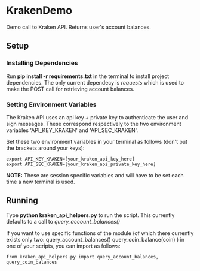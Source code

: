 # KrakenDemo
Demo call to Kraken API.  Returns user's account balances.

## Setup

### Installing Dependencies
Run **pip install -r requirements.txt** in the terminal to install project dependencies.  The only current dependecy is _requests_
 which is used to make the POST call for retrieving account balances.
 
### Setting Environment Variables
The Kraken API uses an api key + private key to authenticate the user and sign messages.  These correspond respectively
to the two environment variables 'API_KEY_KRAKEN' and 'API_SEC_KRAKEN'.
 
Set these two environment variables in your terminal as follows (don't put the brackets around your keys):

    export API_KEY_KRAKEN=[your_kraken_api_key_here]
    export API_SEC_KRAKEN=[your_kraken_api_private_key_here]
    
**NOTE:** These are session specific variables and will have to be set each time a new terminal is used.

## Running
Type **python kraken_api_helpers.py** to run the script. This currently defaults to a call to _query_account_balances()_

If you want to use specific functions of the module (of which there currently exists only two:
    query_account_balances()
    query_coin_balance(coin)
) in one of your scripts, you can import as follows:

    from kraken_api_helpers.py import query_account_balances, query_coin_balances


